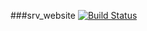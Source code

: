 ###srv_website
[![Build Status](https://filesync.net/jenkins/buildStatus/icon?job=repo-srv_website)](https://filesync.net/jenkins/job/repo-srv_website/)
